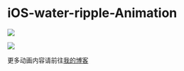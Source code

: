 # iOS-water-ripple-Animation

![](http://oahmyhzk1.bkt.clouddn.com/image/pngWater%20ripple.png)

![](http://oahmyhzk1.bkt.clouddn.com/image/pngRadar%20corrugated.png)

更多动画内容请前往[我的博客](https://xinxibin.com)